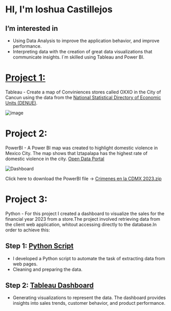 # HI, I'm Ioshua Castillejos 
## I’m interested in 
  - Using Data Analysis to improve the application behavior, and improve performance.
  - Interpreting data with the creation of great data visualizations that communicate insights.
    I´m skilled using Tableau and Power BI.

# [Project 1: ](https://public.tableau.com/app/profile/ioshua/viz/shared/42QYWQ7RP)
Tableau - Create a map of Conviniences stores called OXXO in the City of Cancun using the data from the [National Statistical Directory of Economic Units (DENUE)](https://www.inegi.org.mx/app/mapa/denue/default.aspx).

![image](https://github.com/IoshuaCastillejos/IoshuaCastillejos/assets/127347943/dd30d9f4-4a92-4f1e-be9e-b712ea26acfb)

# Project 2:

PowerBI - A Power BI map was created to highlight domestic violence in Mexico City. The map shows that Iztapalapa has the highest rate of domestic violence in the city. [Open Data Portal](https://datos.cdmx.gob.mx/dataset/victimas-en-carpetas-de-investigacion-fgj)

![Dashboard](https://github.com/IoshuaCastillejos/IoshuaCastillejos/assets/127347943/9c389267-c03b-4f02-86c4-4cd8fd9bb4de)

Click here to download the PowerBI file ->
[Crimenes en la CDMX 2023.zip](https://github.com/IoshuaCastillejos/IoshuaCastillejos/files/12517261/Crimenes.en.la.CDMX.2023.zip)

# Project 3:

Python - For this project I created a dashboard to visualize the sales for the financial year 2023 from a store.The project involved retrieving data from the client web application, whitout accessing directly to the database.In order to achieve this:
## Step 1: [Python Script ](https://github.com/IoshuaCastillejos/IoshuaCastillejos/blob/main/PyDataWebPage)
  -  I developed a Python script to automate the task of extracting data from web pages.
  -  Cleaning and preparing the data.
## Step 2: [Tableau Dashboard](https://public.tableau.com/views/Rabe2023/Dashboard3?:language=es-ES&:sid=&:display_count=n&:origin=viz_share_link)
  - Generating visualizations to represent the data. The dashboard provides insights into sales trends, customer behavior, and product performance.
 
